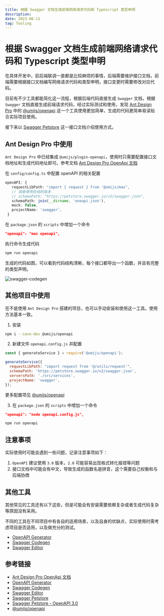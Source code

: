 ```yaml
---
title: 根据 Swagger 文档生成前端网络请求代码和 Typescript 类型申明
description: 
date: 2023-06-11
tag: Tooling
---
```


# 根据 Swagger 文档生成前端网络请求代码和 Typescript 类型申明

在具体开发中，前后端联调一直都是比较麻烦的事情，后端需要维护接口文档，前端需要根据接口文档编写网络请求代码和类型申明，接口变更时需要修改对应代码。

目前有不少工具都能简化这一流程，根据后端代码直接生成 `Swagger` 文档，根据 `Swagger` 文档直接生成前端请求代码，经过实际测试和使用，发现 [Ant Design Pro](https://pro.ant.design/zh-CN/docs/openapi) 中的 [@umijs/openapi](https://github.com/chenshuai2144/openapi2typescript) 这一个工具使用更加简单，生成的代码更简单易读贴合实际项目使用。

接下来以 [Swagger Petstore](https://petstore.swagger.io/) 这一接口文档介绍使用方式。

## Ant Design Pro 中使用

`Ant Design Pro` 中已经集成 `@umijs/plugin-openapi`，使用时只需要配置接口文档地址和生成代码地址即可。参考文档 [Ant Design Pro OpenApi 文档](https://pro.ant.design/zh-CN/docs/openapi)

在 `config/config.ts` 中配置 openAPI 的相关配置

```ts
openAPI: {
   requestLibPath: "import { request } from '@umijs/max",
   // 或者使用在线的版本
   // schemaPath: "https://petstore.swagger.io/v2/swagger.json",
   schemaPath: join(__dirname, 'oneapi.json'),
   mock: false,
   projectName: 'swagger',
 }
```

在 `package.json` 的 `scripts` 中增加一个命令

```json
"openapi": "max openapi",
```

执行命令生成代码

```bash
npm run openapi
```

生成的代码如图，可以看到代码结构清晰，每个接口都导出一个函数，并且有完整的类型声明。

![swagger-codegen](/images/minigame/swagger-codegen.png)

## 其他项目中使用

在不是使用 `Ant Design Pro` 搭建的项目，也可以手动安装和使用这一工具。使用方法基本一致。

1. 安装

```bash
npm i --save-dev @umijs/openapi
```

2. 新建文件 `openapi.config.js` 并配置

```js
const { generateService } = require('@umijs/openapi');

generateService({
  requestLibPath: "import request from '@/utils/request'",
  schemaPath: 'https://petstore.swagger.io/v2/swagger.json',
  serversPath: './src/services',
  projectName: 'swagger',
});
```

更多配置项见 [@umijs/openapi](https://github.com/chenshuai2144/openapi2typescript)

3. 在 `package.json` 的 `scripts` 中增加一个命令

```json
"openapi": "node openapi.config.js",
```

```bash
npm run openapi
```

## 注意事项

实际使用时可能会遇到一些问题，记录注意事项如下：

1. `OpenAPI` 建议使用 `3.0` 版本，`2.0` 可能容易出现格式转化报错等问题
2. 接口文档中可能会有中文，导致生成的函数名是拼音，这个需要自己权衡和与后端协商

## 其他工具

其他常见的工具还有以下这些，但是可能会有安装需要依赖复杂或者生成代码复杂等原因没有采用。

不同的工具在不同项目中有各自的适用场景，以及自身的优缺点，实际使用时需考虑项目是否适用，以及做充分的测试。

- [OpenAPI Generator](https://openapi-generator.tech/)
- [Swagger Codegen](https://swagger.io/tools/swagger-codegen/)
- [Swagger Editor](https://swagger.io/tools/swagger-editor/)

## 参考链接

- [Ant Design Pro OpenApi 文档](https://pro.ant.design/zh-CN/docs/openapi)
- [OpenAPI Generator](https://openapi-generator.tech/)
- [Swagger Codegen](https://swagger.io/tools/swagger-codegen/)
- [Swagger Editor](https://swagger.io/tools/swagger-editor/)
- [Swagger Petstore](https://petstore.swagger.io/)
- [Swagger Petstore - OpenAPI 3.0](https://petstore3.swagger.io/)
- [@umijs/openapi](https://github.com/chenshuai2144/openapi2typescript)